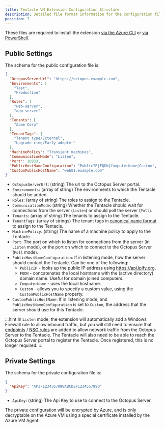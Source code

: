 ```yaml
---
title: Tentacle VM Extension Configuration Structure
description: Detailed file format information for the configuration files required for the Azure Tentacle VM Extension
position: 7
---
```


These files are required to install the extension [via the Azure CLI](via-the-azure-cli.md) or [via PowerShell](via-powershell.md).

## Public Settings

The schema for the public configuration file is:

```json
{
  "OctopusServerUrl": "https://octopus.example.com",
  "Environments": [
    "Test",
    "Production"
  ],
  "Roles": [
    "web-server",
    "app-server"
  ],
  "Tenants": [
    "Acme Corp"
  ],
  "TenantTags": [
    "Tenant type/External",
    "Upgrade ring/Early adopter"
  ],
  "MachinePolicy": "Transient machines",
  "CommunicationMode": "Listen",
  "Port": 10933,
  "PublicHostNameConfiguration": "PublicIP|FQDN|ComputerName|Custom",
  "CustomPublicHostName": "web01.example.com"
}

```

* `OctopusServerUrl`: (string) The url to the Octopus Server portal.
* `Environments`: (array of string) The environments to which the Tentacle should be added.
* `Roles`: (array of string) The roles to assign to the Tentacle.
* `CommunicationMode`: (string) Whether the Tentacle should wait for connections from the server (`Listen`) or should poll the server (`Poll`).
* `Tenants`: (array of string) The tenants to assign to the Tentacle.
* `TenantTags`: (array of strings) The tenant tags in [canonical name format](/docs/deployment-patterns/multi-tenant-deployments/tenant-tags.md#referencing-tenant-tags-tenanttags-referencingtenanttags) to assign to the Tentacle.
* `MachinePolicy`: (string) The name of a machine policy to apply to the Tentacle.
* `Port`: The port on which to listen for connections from the server (in `Listen` mode), or the port on which to connect to the Octopus Server (`Poll` mode).
* `PublicHostNameConfiguration`: If in listening mode, how the server should contact the Tentacle. Can be one of the following:
  * `PublicIP` - looks up the public IP address using <https://api.ipify.org>.
  * `FQDN` - concatenates the local hostname with the (active directory) domain name. Useful for domain joined computers.
  * `ComputerName` - uses the local hostname.
  * `Custom` - allows you to specify a custom value, using the `CustomPublicHostName` property.
* `CustomPublicHostName`: If in listening mode, and `PublicHostNameConfiguration` is set to `Custom`, the address that the server should use for this Tentacle.

:::hint
In `Listen` mode, the extension will automatically add a Windows Firewall rule to allow inbound traffic, but you will still need to ensure that [endpoints](https://docs.microsoft.com/en-us/azure/virtual-machines/windows/classic/setup-endpoints) / [NSG rules](https://docs.microsoft.com/en-us/azure/virtual-network/virtual-networks-nsg) are added to allow network traffic from the Octopus Server to the Tentacle.
The Tentacle will also need to be able to reach the Octopus Server portal to register the Tentacle. Once registered, this is no longer required.
:::

## Private Settings

The schema for the private configuration file is:

```json
{
  "ApiKey": "API-1234567890ABCDEF1234567890"
}
```

* `ApiKey`: (string) The Api Key to use to connect to the Octopus Server.

The private configuration will be encrypted by Azure, and is only decryptable on the Azure VM using a special certificate installed by the Azure VM Agent.
